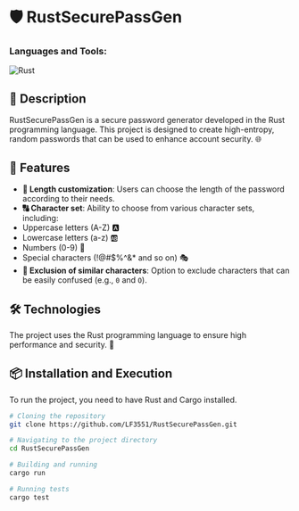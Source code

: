 # 🛡️ RustSecurePassGen

### Languages and Tools:
![Rust](https://img.shields.io/badge/-Rust-333333?style=flat&logo=rust)

## 📝 Description
RustSecurePassGen is a secure password generator developed in the Rust programming language. This project is designed to create high-entropy, random passwords that can be used to enhance account security. 🌐

## 🌟 Features
- **📏 Length customization**: Users can choose the length of the password according to their needs.
- **🔠 Character set**: Ability to choose from various character sets, including:
 - Uppercase letters (A-Z) 🅰️
 - Lowercase letters (a-z) 🆎
 - Numbers (0-9) 🔢
 - Special characters (!@#$%^&* and so on) 🎭
- **🚫 Exclusion of similar characters**: Option to exclude characters that can be easily confused (e.g., `0` and `O`).

## 🛠 Technologies
The project uses the Rust programming language to ensure high performance and security. 🚀

## 📦 Installation and Execution
To run the project, you need to have Rust and Cargo installed.

```bash
# Cloning the repository
git clone https://github.com/LF3551/RustSecurePassGen.git

# Navigating to the project directory
cd RustSecurePassGen

# Building and running
cargo run

# Running tests
cargo test